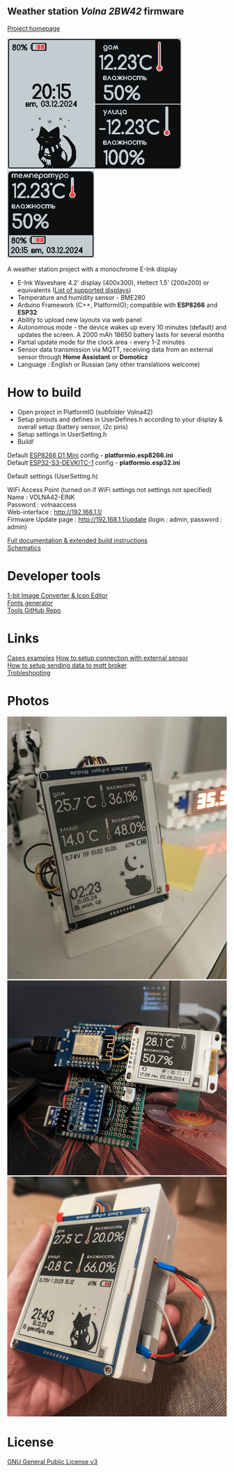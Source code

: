 ## Weather station *Volna 2BW42* firmware

[Project homepage](https://42volna.ru/)

![Interface for weatherstation 4.2](_ImagesSrc/previews/ui1.png)
![Interface for weatherstation 1.5](_ImagesSrc/previews/ui3.png)

A weather station project with a monochrome E-Ink display

- E-Ink Waveshare 4.2' display (400x300), Heltect 1.5' (200x200) or equivalents ([List of supported displays](https://42volna.ru/displays/))
- Temperature and humidity sensor - BME280
- Arduino Framework (C++, PlatformIO); compatible with **ESP8266** and **ESP32**
- Ability to upload new layouts via web panel
- Autonomous mode - the device wakes up every 10 minutes (default) and updates the screen. A 2000 mAh 18650 battery lasts for several months
- Partial update mode for the clock area - every 1-2 minutes
- Sensor data transmission via MQTT, receiving data from an external sensor through **Home Assistant** or **Domoticz**
- Language : English or Russian (any other translations welcome)

# How to build

- Open project in PlatformIO (subfolder Volna42)
- Setup pinouts and defines in UserDefines.h according to your display & overall setup (battery sensor, i2c pins)
- Setup settings in UserSetting.h
- Build!

Default [ESP8266 D1 Mini](https://docs.platformio.org/en/latest/boards/espressif8266/d1_mini_lite.html) config - **platformio.esp8266.ini**  
Default [ESP32-S3-DEVKITC-1](https://docs.platformio.org/en/latest/boards/espressif32/esp32-s3-devkitc-1.html) config - **platformio.esp32.ini**

Default settings (UserSetting.h)

WiFi Access Point (turned on if WiFi settings not settings not specified)  
Name : VOLNA42-EINK  
Password : volnaaccess  
Web-interface : http://192.168.1.1/  
Firmware Update page : http://192.168.1.1/update (login : admin, password : admin)  

[Full documentation & extended build instructions](https://42volna.ru/instructions/)  
[Schematics](https://42volna.ru/en/scheme/)

# Developer tools 

[1-bit Image Converter & Icon Editor](https://42volna.ru/tools/glypheditor)  
[Fonts generator](https://42volna.ru/tools/fontconverter)  
[Tools GitHub Repo](https://github.com/NC22/Volna42BW-Tools)  

# Links

[Cases examples](https://42volna.ru/boxes/) 
[How to setup connection with external sensor](https://42volna.ru/instructions/external)  
[How to setup sending data to mqtt broker](https://42volna.ru/instructions/mqtt)  
[Trobleshooting](https://42volna.ru/instructions/issues)  

# Photos

![Weatherstation 4.2](_ImagesSrc/previews/2.png)
![Weatherstation 1.5](_ImagesSrc/previews/3.png)
![Weatherstation 4.2](_ImagesSrc/previews/1.png)

# License

[GNU General Public License v3](http://www.gnu.org/licenses/gpl.html)